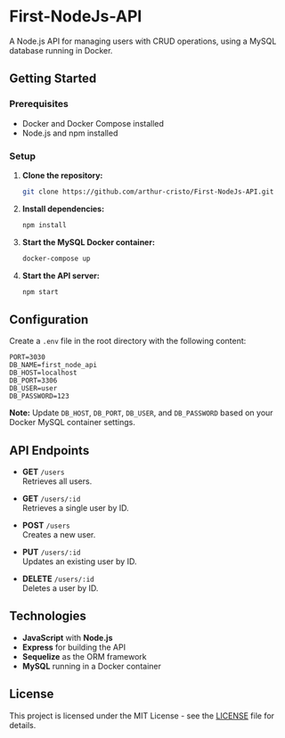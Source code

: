 # First-NodeJs-API

A Node.js API for managing users with CRUD operations, using a MySQL database running in Docker.

## Getting Started

### Prerequisites

- Docker and Docker Compose installed
- Node.js and npm installed

### Setup

1. **Clone the repository:**

   ```bash
   git clone https://github.com/arthur-cristo/First-NodeJs-API.git
   ```

2. **Install dependencies:**

   ```bash
   npm install
   ```

3. **Start the MySQL Docker container:**

   ```bash
   docker-compose up
   ```

4. **Start the API server:**

   ```bash
   npm start
   ```

## Configuration

Create a `.env` file in the root directory with the following content:

```env
PORT=3030
DB_NAME=first_node_api
DB_HOST=localhost
DB_PORT=3306
DB_USER=user
DB_PASSWORD=123
```

**Note:** Update `DB_HOST`, `DB_PORT`, `DB_USER`, and `DB_PASSWORD` based on your Docker MySQL container settings.

## API Endpoints

- **GET** `/users`  
  Retrieves all users.

- **GET** `/users/:id`  
  Retrieves a single user by ID.

- **POST** `/users`  
  Creates a new user.

- **PUT** `/users/:id`  
  Updates an existing user by ID.

- **DELETE** `/users/:id`  
  Deletes a user by ID.

## Technologies

- **JavaScript** with **Node.js**
- **Express** for building the API
- **Sequelize** as the ORM framework
- **MySQL** running in a Docker container

## License

This project is licensed under the MIT License - see the [LICENSE](https://github.com/arthur-cristo/First-NodeJs-API?tab=MIT-1-ov-file#readme) file for details.
